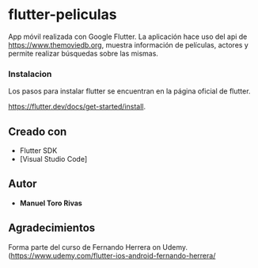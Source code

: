 # flutter-peliculas

App móvil realizada con Google Flutter. La aplicación hace uso del api de https://www.themoviedb.org, muestra información de películas, actores y permite realizar búsquedas sobre las mismas.


### Instalacion
Los pasos para instalar flutter se encuentran en la página oficial de flutter.

https://flutter.dev/docs/get-started/install.

## Creado con 
* Flutter SDK
* [Visual Studio Code] 

## Autor

* **Manuel Toro Rivas**

## Agradecimientos

Forma parte del curso de Fernando Herrera on Udemy. (https://www.udemy.com/flutter-ios-android-fernando-herrera/
